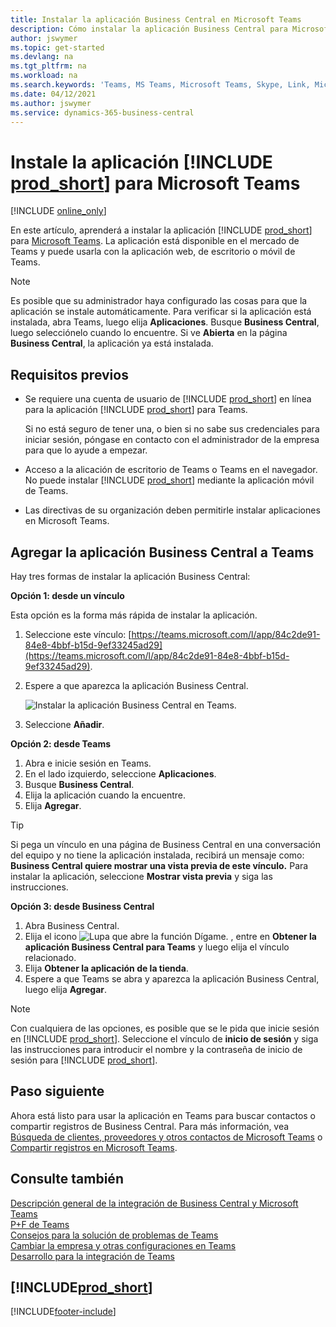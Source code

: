 ```yaml
---
title: Instalar la aplicación Business Central en Microsoft Teams
description: Cómo instalar la aplicación Business Central para Microsoft Teams.
author: jswymer
ms.topic: get-started
ms.devlang: na
ms.tgt_pltfrm: na
ms.workload: na
ms.search.keywords: 'Teams, MS Teams, Microsoft Teams, Skype, Link, Microsoft 365, collaborate, collaboration, teamwork'
ms.date: 04/12/2021
ms.author: jswymer
ms.service: dynamics-365-business-central
---
```


# Instale la aplicación [!INCLUDE [prod_short](includes/prod_short.md)] para Microsoft Teams

[!INCLUDE [online_only](includes/online_only.md)]

En este artículo, aprenderá a instalar la aplicación [!INCLUDE [prod_short](includes/prod_short.md)] para [Microsoft Teams](https://www.microsoft.com/microsoft-teams/). La aplicación está disponible en el mercado de Teams y puede usarla con la aplicación web, de escritorio o móvil de Teams.

> [!NOTE]
> Es posible que su administrador haya configurado las cosas para que la aplicación se instale automáticamente. Para verificar si la aplicación está instalada, abra Teams, luego elija **Aplicaciones**. Busque **Business Central**, luego selecciónelo cuando lo encuentre. Si ve **Abierta** en la página **Business Central**, la aplicación ya está instalada.  

## Requisitos previos

- Se requiere una cuenta de usuario de [!INCLUDE [prod_short](includes/prod_short.md)] en línea para la aplicación [!INCLUDE [prod_short](includes/prod_short.md)] para Teams.

    Si no está seguro de tener una, o bien si no sabe sus credenciales para iniciar sesión, póngase en contacto con el administrador de la empresa para que lo ayude a empezar.

- Acceso a la alicación de escritorio de Teams o Teams en el navegador. No puede instalar [!INCLUDE [prod_short](includes/prod_short.md)] mediante la aplicación móvil de Teams.

- Las directivas de su organización deben permitirle instalar aplicaciones en Microsoft Teams.

## Agregar la aplicación Business Central a Teams

Hay tres formas de instalar la aplicación Business Central:

**Opción 1: desde un vínculo**

Esta opción es la forma más rápida de instalar la aplicación.

1. Seleccione este vínculo: [https://teams.microsoft.com/l/app/84c2de91-84e8-4bbf-b15d-9ef33245ad29](https://teams.microsoft.com/l/app/84c2de91-84e8-4bbf-b15d-9ef33245ad29).

2. Espere a que aparezca la aplicación Business Central.

    ![Instalar la aplicación Business Central en Teams.](media/teams-install-app.png)

3. Seleccione **Añadir**.

**Opción 2: desde Teams**

1. Abra e inicie sesión en Teams.
2. En el lado izquierdo, seleccione **Aplicaciones**.
3. Busque **Business Central**.
4. Elija la aplicación cuando la encuentre.
5. Elija **Agregar**.

> [!TIP]
> Si pega un vínculo en una página de Business Central en una conversación del equipo y no tiene la aplicación instalada, recibirá un mensaje como: **Business Central quiere mostrar una vista previa de este vínculo.** Para instalar la aplicación, seleccione **Mostrar vista previa** y siga las instrucciones.

**Opción 3: desde Business Central**

1. Abra Business Central.
2. Elija el icono ![Lupa que abre la función Dígame.](media/ui-search/search_small.png "Dígame qué desea hacer") , entre en **Obtener la aplicación Business Central para Teams** y luego elija el vínculo relacionado.  
3. Elija **Obtener la aplicación de la tienda**.
4. Espere a que Teams se abra y aparezca la aplicación Business Central, luego elija **Agregar**.

> [!NOTE]
> Con cualquiera de las opciones, es posible que se le pida que inicie sesión en [!INCLUDE [prod_short](includes/prod_short.md)]. Seleccione el vínculo de **inicio de sesión** y siga las instrucciones para introducir el nombre y la contraseña de inicio de sesión para [!INCLUDE [prod_short](includes/prod_short.md)].

## Paso siguiente

Ahora está listo para usar la aplicación en Teams para buscar contactos o compartir registros de Business Central. Para más información, vea [Búsqueda de clientes, proveedores y otros contactos de Microsoft Teams](across-search-contacts-teams.md) o [Compartir registros en Microsoft Teams](across-working-with-teams.md).

## Consulte también

[Descripción general de la integración de Business Central y Microsoft Teams](across-teams-overview.md)  
[P+F de Teams](teams-faq.md)  
[Consejos para la solución de problemas de Teams](admin-teams-troubleshooting.md)  
[Cambiar la empresa y otras configuraciones en Teams](across-teams-settings.md)  
[Desarrollo para la integración de Teams](/dynamics365/business-central/dev-itpro/developer/devenv-develop-for-teams)  


## [!INCLUDE[prod_short](includes/free_trial_md.md)]  


[!INCLUDE[footer-include](includes/footer-banner.md)]
